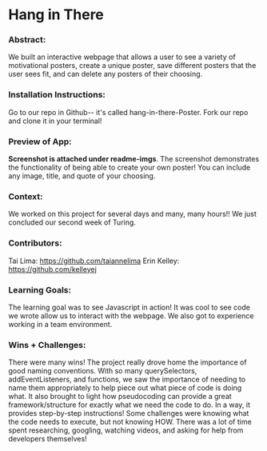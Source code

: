 
# Hang in There
### Abstract:
[//]: <> (Briefly describe what you built and its features. What problem is the app solving? How does this application solve that problem?)
We built an interactive webpage that allows a user to see a variety of motivational posters, create a unique poster, save different posters that the user sees fit, and can delete any posters of their choosing.
### Installation Instructions:
[//]: <> (What steps does a person have to take to get your app cloned down and running?)
Go to our repo in Github-- it's called hang-in-there-Poster. Fork our repo and clone it in your terminal!
### Preview of App:
[//]: <> (Provide ONE gif or screenshot of your application - choose the "coolest" piece of functionality to show off.)
**Screenshot is attached under readme-imgs**. The screenshot demonstrates the functionality of being able to create your own poster! You can include any image, title, and quote of your choosing.
### Context:
[//]: <> (Give some context for the project here. How long did you have to work on it? How far into the Turing program are you?)
We worked on this project for several days and many, many hours!! We just concluded our second week of Turing.
### Contributors:
[//]: <> (Who worked on this application? Link to their GitHubs.)
Tai Lima: https://github.com/taiannelima
Erin Kelley: https://github.com/kelleyej
### Learning Goals:
[//]: <> (What were the learning goals of this project? What tech did you work with?)
The learning goal was to see Javascript in action! It was cool to see code we wrote allow us to interact with the webpage. We also got to experience working in a team environment.
### Wins + Challenges:
[//]: <> (What are 2-3 wins you have from this project? What were some challenges you faced - and how did you get over them?)
There were many wins! The project really drove home the importance of good naming conventions. With so many querySelectors, addEventListeners, and functions, we saw the importance of needing to name them appropriately to help piece out what piece of code is doing what. It also brought to light how pseudocoding can provide a great framework/structure for exactly what we need the code to do. In a way, it provides step-by-step instructions! Some challenges were knowing what the code needs to execute, but not knowing HOW. There was a lot of time spent researching, googling, watching videos, and asking for help from developers themselves!